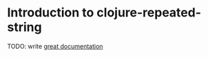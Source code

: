 # Introduction to clojure-repeated-string

TODO: write [great documentation](http://jacobian.org/writing/what-to-write/)
